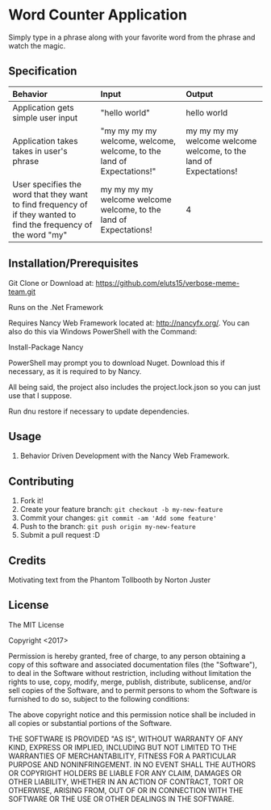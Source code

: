 # Word Counter Application

Simply type in a phrase along with your favorite word from the phrase and watch the magic.

## Specification

| Behavior | Input | Output |
| :-------------     | :------------- | :------------- |
| Application gets simple user input | "hello world" | hello world |
| Application takes takes in user's phrase | "my my my my welcome, welcome, welcome, to the land of Expectations!" | my my my my welcome welcome welcome, to the land of Expectations! |
| User specifies the word that they want to find frequency of if they wanted to find the frequency of the word "my" | my my my my welcome welcome welcome, to the land of Expectations! | 4 |

## Installation/Prerequisites

Git Clone or Download at: https://github.com/eluts15/verbose-meme-team.git



Runs on the .Net Framework

Requires Nancy Web Framework located at: http://nancyfx.org/. You can also do this via Windows PowerShell with the Command:

Install-Package Nancy

PowerShell may prompt you to download Nuget. Download this if necessary, as it is required to by Nancy.

All being said, the project also includes the project.lock.json so you can just use that I suppose.

Run dnu restore if necessary to update dependencies.


## Usage

1. Behavior Driven Development with the  Nancy Web Framework.

## Contributing

1. Fork it!
2. Create your feature branch: `git checkout -b my-new-feature`
3. Commit your changes: `git commit -am 'Add some feature'`
4. Push to the branch: `git push origin my-new-feature`
5. Submit a pull request :D

## Credits

Motivating text from the Phantom Tollbooth by Norton Juster

## License

The MIT License

Copyright <2017> <Ethan Luts>

Permission is hereby granted, free of charge, to any person obtaining a copy of this software and associated documentation files (the "Software"), to deal in the Software without restriction, including without limitation the rights to use, copy, modify, merge, publish, distribute, sublicense, and/or sell copies of the Software, and to permit persons to whom the Software is furnished to do so, subject to the following conditions:

The above copyright notice and this permission notice shall be included in all copies or substantial portions of the Software.

THE SOFTWARE IS PROVIDED "AS IS", WITHOUT WARRANTY OF ANY KIND, EXPRESS OR IMPLIED, INCLUDING BUT NOT LIMITED TO THE WARRANTIES OF MERCHANTABILITY, FITNESS FOR A PARTICULAR PURPOSE AND NONINFRINGEMENT. IN NO EVENT SHALL THE AUTHORS OR COPYRIGHT HOLDERS BE LIABLE FOR ANY CLAIM, DAMAGES OR OTHER LIABILITY, WHETHER IN AN ACTION OF CONTRACT, TORT OR OTHERWISE, ARISING FROM, OUT OF OR IN CONNECTION WITH THE SOFTWARE OR THE USE OR OTHER DEALINGS IN THE SOFTWARE.

